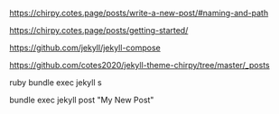 https://chirpy.cotes.page/posts/write-a-new-post/#naming-and-path

https://chirpy.cotes.page/posts/getting-started/

https://github.com/jekyll/jekyll-compose

https://github.com/cotes2020/jekyll-theme-chirpy/tree/master/_posts

ruby
bundle exec jekyll s

bundle exec jekyll post "My New Post"